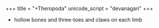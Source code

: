 +++
title = "+Theropoda"
unicode_script = "devanagari"
+++

- hollow bones and three-toes and claws on each limb